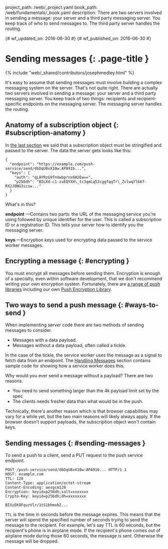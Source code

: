 project_path: /web/_project.yaml
book_path: /web/fundamentals/_book.yaml
description: There are two servers involved in sending a message: your server and a third party messaging server. You keep track of who to send messages to. The third party server handles the routing.


{# wf_updated_on: 2016-06-30 #}
{# wf_published_on: 2016-06-30 #}

# Sending messages {: .page-title }

{% include "web/_shared/contributors/josephmedley.html" %}

It's easy to assume that sending messages must involve
building a complex messaging system on the server. That's not quite right. There
are actually two servers involved in sending a message: your server and a third
party messaging server. You keep track of two things: recipients and recipient-
specific endpoints on the messaging server. The messaging server handles the
routing. 


## Anatomy of a subscription object {: #subscription-anatomy }

In [the last section](permissions-subscriptions#passing-subscription) we said
that a subscription object must be stringified and passed to the server. The
data the server gets looks like this:


    {
      "endpoint": "https://example.com/push-service/send/dbDqU8xX10w:APA91b...",
      "keys": {
        "auth": "qLAYRzG9TnUwbprns6H2Ew==",
        "p256dh": "BILXd-c1-zuEQYXH\_tc3qmLq52cggfqqTr\_ZclwqYl6A7-RX2J0NG3icsw..."
      }
    }
    

What's in this?

**endpoint** —Contains two parts: the URL of the messaging service you're using
followed by unique identifier for the user. This is called a subscription ID or
a registration ID. This tells your server how to identify you the messaging
server.

**keys** —Encryption keys used for encrypting data passed to the service worker
messages.

## Encrypting a message {: #encrypting }

You must encrypt all messages before sending them. Encryption is enough of a
specialty, even within software development, that we don't recommend writing
your own encryption system. Fortunately, there are [a range of push
libraries](https://github.com/web-push-libs) including our own [Push Encryption
Library](https://github.com/GoogleChrome/web-push-encryption).

## Two ways to send a push message {: #ways-to-send }

When implementing server code there are two methods of sending messages to
consider.

* Messages with a data payload.
* Messages without a data payload, often called a tickle.

In the case of the tickle, the service worker uses the message as a signal to
fetch data from an endpoint. The [Handling Messages](handling-messages) section
contains sample code for showing how a service worker does this.

Why would you ever send a message without a payload? There are two reasons.

* You need to send something larger than the 4k payload limit set by the spec
* The clients needs fresher data than what would be in the push.

Technically, there's another reason which is that browser capabilities may vary
for a while yet, but the two main reasons will likely always apply. If the
browser doesn't support payloads, the subscription object won't contain keys.

## Sending messages {: #sending-messages }

To send a push to a client, send a PUT request to the push service endpoint.

    POST /push-service/send/dbDqU8xX10w:APA91b... HTTP/1.1
    HOST: example.com
    TTL: 120
    Content-Type: application/octet-stream
    Content-Encoding: aesgcm128
    Encryption: keyid=p256dh;salt=xxxxxxx
    Crypto-Key: keyid=p256dh;dh=xxxxxxxx

    BIXzEKOFquzVlr/1tS1bhmobZ...

`TTL` is the time in seconds before the message expires. This means that the
server will spend the specified number of seconds trying to send the message to
the recipient. For example, let's say TTL is 60 seconds, but the recipient's
phone is in airplane mode. If the recipient's phone comes out of airplane mode
during those 60 seconds, the message is sent. Otherwise the message will be
dropped.
